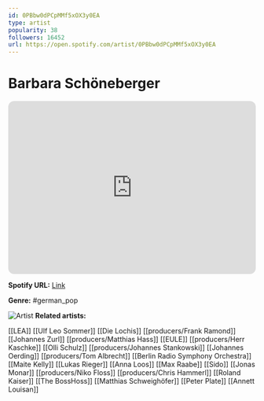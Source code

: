 ```yaml
---
id: 0PBbw0dPCpMMf5xOX3y0EA
type: artist
popularity: 38
followers: 16452
url: https://open.spotify.com/artist/0PBbw0dPCpMMf5xOX3y0EA
---
```

# Barbara Schöneberger

<iframe style="border-radius:12px" src="https://open.spotify.com/embed/artist/0PBbw0dPCpMMf5xOX3y0EA" width="100%" height="352" frameBorder="0" allowfullscreen="" allow="autoplay; clipboard-write; encrypted-media; fullscreen; picture-in-picture" loading="lazy"></iframe>

**Spotify URL:** [Link](https://open.spotify.com/artist/0PBbw0dPCpMMf5xOX3y0EA)

**Genre:**  #german_pop

![Artist](https://i.scdn.co/image/ab6761610000e5eb8e1c0b96be744257d1fd265b)
**Related artists:**

[[LEA]]
[[Ulf Leo Sommer]]
[[Die Lochis]]
[[producers/Frank Ramond]]
[[Johannes Zurl]]
[[producers/Matthias Hass]]
[[EULE]]
[[producers/Herr Kaschke]]
[[Olli Schulz]]
[[producers/Johannes Stankowski]]
[[Johannes Oerding]]
[[producers/Tom Albrecht]]
[[Berlin Radio Symphony Orchestra]]
[[Maite Kelly]]
[[Lukas Rieger]]
[[Anna Loos]]
[[Max Raabe]]
[[Sido]]
[[Jonas Monar]]
[[producers/Niko Floss]]
[[producers/Chris Hammerl]]
[[Roland Kaiser]]
[[The BossHoss]]
[[Matthias Schweighöfer]]
[[Peter Plate]]
[[Annett Louisan]]
